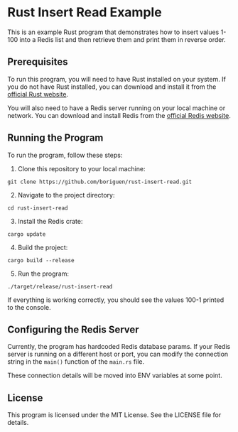 # Rust Insert Read Example

This is an example Rust program that demonstrates how to insert values 1-100 into a Redis list and then retrieve them and print them in reverse order.

## Prerequisites

To run this program, you will need to have Rust installed on your system. If you do not have Rust installed, you can download and install it from the [official Rust website](https://www.rust-lang.org/tools/install).

You will also need to have a Redis server running on your local machine or network. You can download and install Redis from the [official Redis website](https://redis.io/download).

## Running the Program

To run the program, follow these steps:

1. Clone this repository to your local machine:
```
git clone https://github.com/boriguen/rust-insert-read.git
```

2. Navigate to the project directory:
```
cd rust-insert-read
```

3. Install the Redis crate:
```
cargo update
```

4. Build the project:
```
cargo build --release
```

5. Run the program:
```
./target/release/rust-insert-read
```

If everything is working correctly, you should see the values 100-1 printed to the console.

## Configuring the Redis Server

Currently, the program has hardcoded Redis database params. If your Redis server is running on a different host or port, you can modify the connection string in the `main()` function of the `main.rs` file.

These connection details will be moved into ENV variables at some point.

## License

This program is licensed under the MIT License. See the LICENSE file for details.
